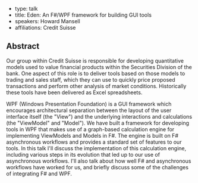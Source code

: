 - type: talk
- title: Eden: An F#/WPF framework for building GUI tools
- speakers: Howard Mansell
- affiliations: Credit Suisse


## Abstract
Our group within Credit Suisse is responsible for developing
quantitative models used to value financial products within the
Securities Division of the bank. One aspect of this role is to deliver
tools based on those models to trading and sales staff, which they can
use to quickly price proposed transactions and perform other analysis of
market conditions.  Historically these tools have been delivered as
Excel spreadsheets.

WPF \(Windows Presentation Foundation\) is a GUI framework which
encourages architectural separation between the layout of the user
interface itself \(the "View"\) and the underlying interactions and
calculations \(the "ViewModel" and "Model"\).  We have built a framework
for developing tools in WPF that makes use of a graph-based calculation
engine for implementing ViewModels and Models in F#. The engine is built
on F# asynchronous workflows and provides a standard set of features to
our tools. In this talk I'll discuss the implementation of this
calculation engine, including various steps in its evolution that led up
to our use of asynchronous workflows. I'll also talk about how well F#
and asynchronous workflows have worked for us, and briefly discuss some
of the challenges of integrating F# and WPF.
